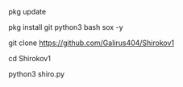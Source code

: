 pkg update

pkg install git python3 bash sox -y

git clone https://github.com/Galirus404/Shirokov1

cd Shirokov1

python3 shiro.py
